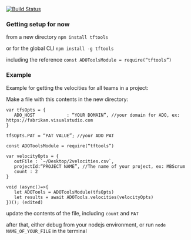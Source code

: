 [![Build Status](https://travis-ci.org/clintcparker/tftools.svg?branch=master)](https://travis-ci.org/clintcparker/tftools)

### Getting setup for now

from a new directory
`npm install tftools`

or for the global CLI
`npm install -g tftools`

including the reference 
`const ADOToolsModule = require(“tftools”)`

### Example
Example for getting the velocities for all teams in a project:

Make a file with this contents in the new directory:

```
var tfsOpts = {
   ADO_HOST            : “YOUR DOMAIN”, //your domain for ADO, ex: https://fabrikam.visualstudio.com
}

tfsOpts.PAT = “PAT VALUE”; //your ADO PAT

const ADOToolsModule = require(“tftools”)

var velocityOpts = {
   outFile : `~/Desktop/2velocities.csv`,
   projectId:“PROJECT NAME”, //The name of your project, ex: MBScrum
   count : 2
}

void (async()=>{
   let ADOTools = ADOToolsModule(tfsOpts)
   let results = await ADOTools.velocities(velocityOpts)
})(); (edited) 
```

update the contents of the file, including `count` and `PAT`

after that, either debug from your nodejs environment, or run `node NAME_OF_YOUR_FILE` in the terminal
